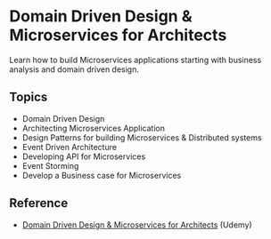 # Domain Driven Design & Microservices for Architects

Learn how to build Microservices applications starting with business analysis and domain driven design.

## Topics

- Domain Driven Design
- Architecting Microservices Application
- Design Patterns for building Microservices & Distributed systems
- Event Driven Architecture
- Developing API for Microservices
- Event Storming
- Develop a Business case for Microservices

## Reference

- [Domain Driven Design & Microservices for Architects](https://www.udemy.com/course/domain-driven-design-and-microservices/) (Udemy)
